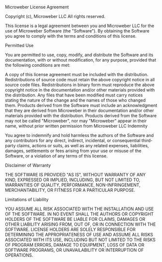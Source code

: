 Microweber License Agreement

Copyright (c), Microweber LLC
All rights reserved.

This license is a legal agreement between you and Microweber LLC for the use of Microweber Software (the "Software"). By obtaining the Software you agree to comply with the terms and conditions of this license.

Permitted Use

You are permitted to use, copy, modify, and distribute the Software and its documentation, with or without modification, for any purpose, provided that the following conditions are met:

A copy of this license agreement must be included with the distribution.
Redistributions of source code must retain the above copyright notice in all source code files.
Redistributions in binary form must reproduce the above copyright notice in the documentation and/or other materials provided with the distribution.
Any files that have been modified must carry notices stating the nature of the change and the names of those who changed them.
Products derived from the Software must include an acknowledgment that they are derived from Microweber in their documentation and/or other materials provided with the distribution.
Products derived from the Software may not be called "Microweber", nor may "Microweber" appear in their name, without prior written permission from Microweber LLC
Indemnity

You agree to indemnify and hold harmless the authors of the Software and any contributors for any direct, indirect, incidental, or consequential third-party claims, actions or suits, as well as any related expenses, liabilities, damages, settlements or fees arising from your use or misuse of the Software, or a violation of any terms of this license.

Disclaimer of Warranty

THE SOFTWARE IS PROVIDED "AS IS", WITHOUT WARRANTY OF ANY KIND, EXPRESSED OR IMPLIED, INCLUDING, BUT NOT LIMITED TO, WARRANTIES OF QUALITY, PERFORMANCE, NON-INFRINGEMENT, MERCHANTABILITY, OR FITNESS FOR A PARTICULAR PURPOSE.

Limitations of Liability

YOU ASSUME ALL RISK ASSOCIATED WITH THE INSTALLATION AND USE OF THE SOFTWARE. IN NO EVENT SHALL THE AUTHORS OR COPYRIGHT HOLDERS OF THE SOFTWARE BE LIABLE FOR CLAIMS, DAMAGES OR OTHER LIABILITY ARISING FROM, OUT OF, OR IN CONNECTION WITH THE SOFTWARE. LICENSE HOLDERS ARE SOLELY RESPONSIBLE FOR DETERMINING THE APPROPRIATENESS OF USE AND ASSUME ALL RISKS ASSOCIATED WITH ITS USE, INCLUDING BUT NOT LIMITED TO THE RISKS OF PROGRAM ERRORS, DAMAGE TO EQUIPMENT, LOSS OF DATA OR SOFTWARE PROGRAMS, OR UNAVAILABILITY OR INTERRUPTION OF OPERATIONS.